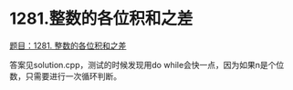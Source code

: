 # 1281.整数的各位积和之差

[题目：1281. 整数的各位积和之差](https://leetcode.cn/problems/subtract-the-product-and-sum-of-digits-of-an-integer/description/?envType=study-plan&envId=programming-skills-beginner&plan=programming-skills&plan_progress=x9gui49m)

答案见solution.cpp，测试的时候发现用do while会快一点，因为如果n是个位数，只需要进行一次循环判断。